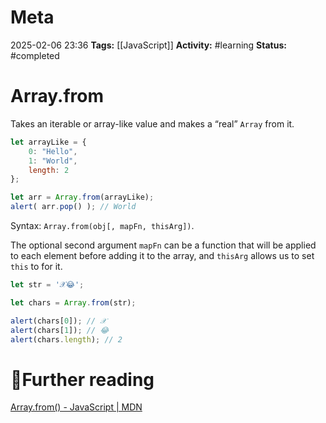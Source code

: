 # Meta
2025-02-06 23:36
**Tags:** [[JavaScript]]
**Activity:** #learning 
**Status:** #completed 

# Array.from
Takes an iterable or array-like value and makes a “real” `Array` from it.

```JavaScript title:example.js
let arrayLike = {
	0: "Hello",
	1: "World",
	length: 2
};

let arr = Array.from(arrayLike);
alert( arr.pop() ); // World
```

Syntax: `Array.from(obj[, mapFn, thisArg])`.

The optional second argument `mapFn` can be a function that will be applied to each element before adding it to the array, and `thisArg` allows us to set `this` to for it.

```JavaScript title:example.js
let str = '𝒳😂';

let chars = Array.from(str);

alert(chars[0]); // 𝒳
alert(chars[1]); // 😂
alert(chars.length); // 2
```

# 📑Further reading
[Array.from() - JavaScript | MDN](https://developer.mozilla.org/en-US/docs/Web/JavaScript/Reference/Global_Objects/Array/from)
